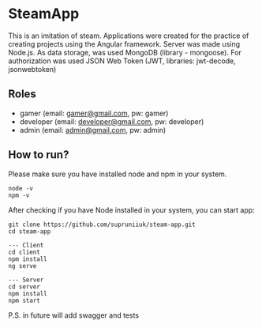 # SteamApp
This is an imitation of steam. Applications were created for the practice of creating projects using the Angular framework. 
Server was made using Node.js.
As data storage, was used MongoDB (library - mongoose).
For authorization was used JSON Web Token (JWT, libraries: jwt-decode, jsonwebtoken)


## Roles
- gamer (email: gamer@gmail.com, pw: gamer)
- developer (email: developer@gmail.com, pw: developer)
- admin (email: admin@gmail.com, pw: admin)

## How to run?
 Please make sure you have installed node and npm in your system.
 ```
 node -v
 npm -v
 ```
 
 After checking if you have Node installed in your system, you can start app:
 ```
 git clone https://github.com/supruniiuk/steam-app.git
 cd steam-app
 
--- Client
 cd client
 npm install
 ng serve
 
--- Server
 cd server
 npm install
 npm start
 
 ```    
 
 
P.S. in future will add swagger and tests
